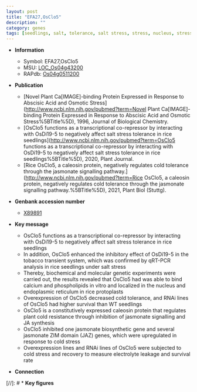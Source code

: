 ```yaml
---
layout: post
title: "EFA27,OsClo5"
description: ""
category: genes
tags: [seedlings, salt, tolerance, salt stress, stress, nucleus, stress tolerance, calcium, resistance, jasmonate, ja, JA, cold tolerance, cold stress, cold]
---
```


* **Information**  
    + Symbol: EFA27,OsClo5  
    + MSU: [LOC_Os04g43200](http://rice.uga.edu/cgi-bin/ORF_infopage.cgi?orf=LOC_Os04g43200)  
    + RAPdb: [Os04g0511200](https://rapdb.dna.affrc.go.jp/locus/?name=Os04g0511200)  

* **Publication**  
    + [Novel Plant Ca[IMAGE]-binding Protein Expressed in Response to Abscisic Acid and Osmotic Stress](http://www.ncbi.nlm.nih.gov/pubmed?term=Novel Plant Ca[IMAGE]-binding Protein Expressed in Response to Abscisic Acid and Osmotic Stress%5BTitle%5D), 1996, Journal of Biological Chemistry.
    + [OsClo5 functions as a transcriptional co-repressor by interacting with OsDi19-5 to negatively affect salt stress tolerance in rice seedlings](http://www.ncbi.nlm.nih.gov/pubmed?term=OsClo5 functions as a transcriptional co-repressor by interacting with OsDi19-5 to negatively affect salt stress tolerance in rice seedlings%5BTitle%5D), 2020, Plant Journal.
    + [Rice OsClo5, a caleosin protein, negatively regulates cold tolerance through the jasmonate signalling pathway.](http://www.ncbi.nlm.nih.gov/pubmed?term=Rice OsClo5, a caleosin protein, negatively regulates cold tolerance through the jasmonate signalling pathway.%5BTitle%5D), 2021, Plant Biol (Stuttg).

* **Genbank accession number**  
    + [X89891](http://www.ncbi.nlm.nih.gov/nuccore/X89891)

* **Key message**  
    + OsClo5 functions as a transcriptional co-repressor by interacting with OsDi19-5 to negatively affect salt stress tolerance in rice seedlings
    + In addition, OsClo5 enhanced the inhibitory effect of OsDi19-5 in the tobacco transient system, which was confirmed by qRT-PCR analysis in rice seedlings under salt stress
    + Thereby, biochemical and molecular genetic experiments were carried out, the results revealed that OsClo5 had was able to bind calcium and phospholipids in vitro and localized in the nucleus and endoplasmic reticulum in rice protoplasts
    + Overexpression of OsClo5 decreased cold tolerance, and RNAi lines of OsClo5 had higher survival than WT seedlings
    + OsClo5 is a constitutively expressed caleosin protein that regulates plant cold resistance through inhibition of jasmonate signalling and JA synthesis
    + OsClo5 inhibited one jasmonate biosynthetic gene and several jasmonate ZIM domain (JAZ) genes, which were upregulated in response to cold stress
    + Overexpression lines and RNAi lines of OsClo5 were subjected to cold stress and recovery to measure electrolyte leakage and survival rate

* **Connection**  

[//]: # * **Key figures**  


